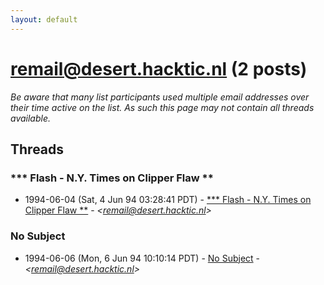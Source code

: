 ```yaml
---
layout: default
---
```


# <remail@desert.hacktic.nl> (2 posts)

_Be aware that many list participants used multiple email addresses over their time active on the list. As such this page may not contain all threads available._

## Threads

### *** Flash - N.Y. Times on Clipper Flaw **
+ 1994-06-04 (Sat, 4 Jun 94 03:28:41 PDT) - [*** Flash - N.Y. Times on Clipper Flaw **](/archive/1994/06/2702856859f5e8ab72ebfcbf4722577ef21ad85814ce8b8669775fc91be6ae0b) - _\<remail@desert.hacktic.nl\>_

### No Subject
+ 1994-06-06 (Mon, 6 Jun 94 10:10:14 PDT) - [No Subject](/archive/1994/06/bdb67c9215c1e5c74bea4f40e8183d2ff8aa8c880970de967f23286ea8d5bbc4) - _\<remail@desert.hacktic.nl\>_

